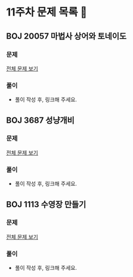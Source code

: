 # 11주차 문제 목록 📝

## BOJ 20057 마법사 상어와 토네이도
### 문제
[전체 문제 보기](https://www.acmicpc.net/problem/20057)
### 풀이
- 풀이 작성 후, 링크해 주세요.  

## BOJ 3687 성냥개비
### 문제
[전체 문제 보기](https://www.acmicpc.net/problem/3687)
### 풀이
- 풀이 작성 후, 링크해 주세요.  

## BOJ 1113 수영장 만들기
### 문제
[전체 문제 보기](https://www.acmicpc.net/problem/1113)
### 풀이
- 풀이 작성 후, 링크해 주세요.  

